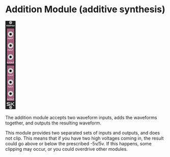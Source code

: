 # Addition Module (additive synthesis)

![Addition Module](images/addition.png)

The addition module accepts two waveform inputs, adds the waveforms together,
and outputs the resulting waveform.

This module provides two separated sets of inputs and outputs, and does not clip.
This means that if you have two high voltages coming in, the result could go
above or below the prescribed -5v/5v.  If this happens, some clipping may occur,
or you could overdrive other modules.
